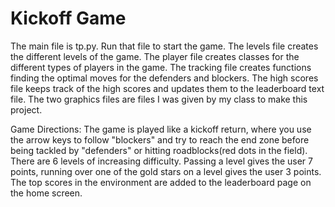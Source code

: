 # Kickoff Game
The main file is tp.py. Run that file to start the game.
The levels file creates the different levels of the game.
The player file creates classes for the different types of players in the game.
The tracking file creates functions finding the optimal moves for the defenders and blockers.
The high scores file keeps track of the high scores and updates them to the leaderboard text file.
The two graphics files are files I was given by my class to make this project.

Game Directions:
The game is played like a kickoff return, where you use the arrow keys to follow "blockers" and try to reach the end zone before being tackled by "defenders" or hitting roadblocks(red dots in the field). There are 6 levels of increasing difficulty. Passing a level gives the user 7 points, running over one of the gold stars on a level gives the user 3 points. The top scores in the environment are added to the leaderboard page on the home screen.
